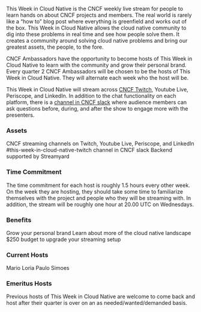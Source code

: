 This Week in Cloud Native is the CNCF weekly live stream for people to learn hands on about CNCF projects and members. The real world is rarely like a “how to” blog post where everything is greenfield and works out of the box. This Week in Cloud Native allows the cloud native community to dig into these problems in real time and see how people solve them. It creates a community around solving cloud native problems and bring our greatest assets, the people, to the fore.

CNCF Ambassadors have the opportunity to become hosts of This Week in Cloud Native to learn with the community and grow their personal brand. Every quarter 2 CNCF Ambassadors will be chosen to be the hosts of This Week in Cloud Native. They will alternate each week who the host will be.

This Week in Cloud Native will stream across [CNCF Twitch](https://www.twitch.tv/cloudnativefdn), Youtube Live, Periscope, and LinkedIn. In addition to the chat functionality on each platform, there is a [channel in CNCF slack](https://cloud-native.slack.com/archives/C01KEKUJ55Y) where audience members can ask questions before, during, and after the show to engage more with the presenters.

### Assets
CNCF streaming channels on Twitch, Youtube Live, Periscope, and LinkedIn
#this-week-in-cloud-native-twitch channel in CNCF slack
Backend supported by Streamyard

### Time Commitment
The time commitment for each host is roughly 1.5 hours every other week. On the week they are hosting, they should take some time to familiarize themselves with the project and people who they will be streaming with. In addition, the stream will be roughly one hour at 20.00 UTC on Wednesdays.

### Benefits
Grow your personal brand
Learn about more of the cloud native landscape
$250 budget to upgrade your streaming setup

### Current Hosts
Mario Loria
Paulo Simoes

### Emeritus Hosts
Previous hosts of This Week in Cloud Native are welcome to come back and host after their quarter is over on an as needed/wanted/demanded basis.

